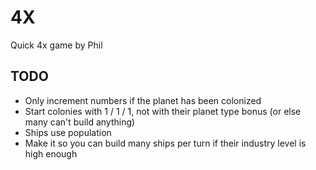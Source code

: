 4X
==

Quick 4x game by Phil


TODO
----

* Only increment numbers if the planet has been colonized
* Start colonies with 1 / 1 / 1, not with their planet type bonus (or else many can't build anything)
* Ships use population
* Make it so you can build many ships per turn if their industry level is high enough
